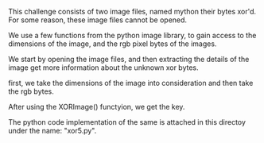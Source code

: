 This challenge consists of two image files, named mython their bytes xor'd. For some reason, these
image files cannot be opened.

We use a few functions from the python image library, to gain access to the dimensions of the image, 
and the rgb pixel bytes of the images.

We start by opening the image files, and then extracting the details of the image get more information
about the unknown xor bytes.

first, we take the dimensions of the image into consideration and then take the rgb bytes.

After using the XORImage() functyion, we get the key.

The python code implementation of the same is attached in this directoy under the name: "xor5.py".
